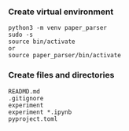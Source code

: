 ### Create virtual environment
```
python3 -m venv paper_parser
sudo -s
source bin/activate 
or
source paper_parser/bin/activate
```

### Create files and directories
```
READMD.md
.gitignore
experiment
experiment *.ipynb
pyproject.toml
```
